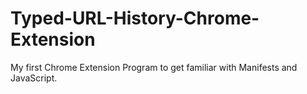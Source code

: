 # Typed-URL-History-Chrome-Extension
My first Chrome Extension Program to get familiar with Manifests and JavaScript.
